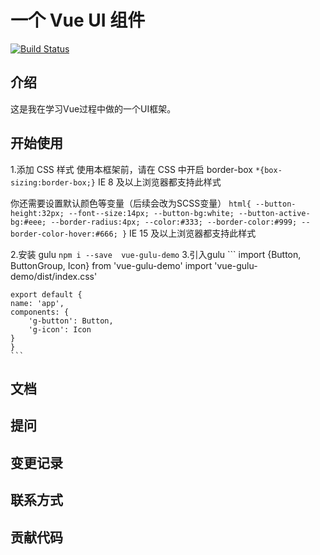# 一个 Vue UI 组件

[![Build Status](https://travis-ci.org/baisemede/vue-gulu-demo.svg?branch=master)](https://travis-ci.org/baisemede/vue-gulu-demo)
## 介绍

这是我在学习Vue过程中做的一个UI框架。

## 开始使用

1.添加 CSS 样式
使用本框架前，请在 CSS 中开启 border-box
    ```
    *{box-sizing:border-box;}
    ```
IE  8 及以上浏览器都支持此样式

你还需要设置默认颜色等变量（后续会改为SCSS变量）
    ```
    html{
        --button-height:32px;
        --font--size:14px;
        --button-bg:white;
        --button-active-bg:#eee;
        --border-radius:4px;
        --color:#333;
        --border-color:#999;
        --border-color-hover:#666;
    }
    ```
IE  15 及以上浏览器都支持此样式

2.安装 gulu
    ```
    npm i --save  vue-gulu-demo
    ```
3.引入gulu
    ```
    import {Button, ButtonGroup, Icon} from 'vue-gulu-demo'
    import 'vue-gulu-demo/dist/index.css'

    export default {
    name: 'app',
    components: {
        'g-button': Button,
        'g-icon': Icon
    }
    }
    ```
## 文档

## 提问

## 变更记录

## 联系方式

## 贡献代码